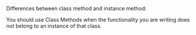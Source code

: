 Differences between class method and instance method:

You should use Class Methods when the functionality you are writing does not belong to an instance of that class.
